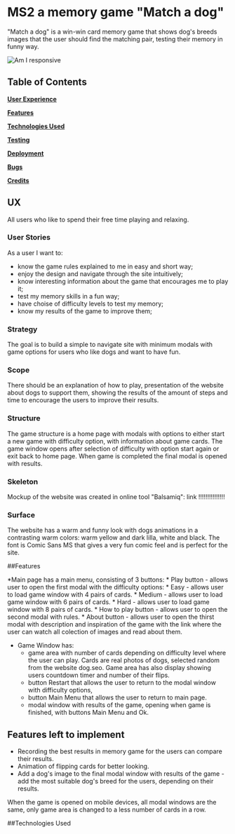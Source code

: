 # MS2 a memory game "Match a dog" 

"Match a dog" is a win-win card memory game that shows dog's breeds images that the user should find the matching pair, testing their memory in funny way.

![Am I responsive]()
## Table of Contents
**[User Experience](#user-experience)** 

**[Features](#features)**

**[Technologies Used](#technologies-used)**

**[Testing](#testing)**

**[Deployment](#deployment)**

**[Bugs](#bugs)**

**[Credits](#credits)**

## UX

All users who like to spend their free time playing and relaxing.

### User Stories

As a user I want to:
* know the game rules explained to me in easy and short way;
* enjoy the design and navigate through the site intuitively;
* know interesting information about the game that encourages me to play it;
* test my memory skills in a fun way;
* have choise of difficulty levels to test my memory;
* know my results of the game to improve them;

### Strategy

The goal is to build a simple to navigate site with minimum modals with game options for users who like dogs and want to have fun.

### Scope

There should be an explanation of how to play, presentation of the website about dogs to support them, showing the results of the amount of steps and time to encourage the users to improve their results.

### Structure

The game structure is a home page with modals with options to either start a new game with difficulty option, with information about game cards.
The game window opens after selection of difficulty with option start again or exit back to home page. 
When game is completed the final modal is opened with results.

### Skeleton

Mockup of the website was created in online tool "Balsamiq": link !!!!!!!!!!!!!!!

### Surface

The website has a warm and funny look with dogs animations in a contrasting warm colors: warm yellow and dark lilla, white and black.
The font is Comic Sans MS that gives a very fun comic feel and is perfect for the site.

##Features

*Main page has a main menu, consisting of 3 buttons:
    * Play button - allows user to open the first modal with the difficulty options:
        * Easy - allows user to load game window with 4 pairs of cards.
        * Medium - allows user to load game window with  6 pairs of cards.
        * Hard - allows user to load game window with 8 pairs of cards.
    * How to play button - allows user to open the second modal with rules.
    * About button - allows user to open the thirst modal with description and inspiration of the game with the link where the user can watch all colection of images and read about them.    

* Game Window has:
    * game area with number of cards depending on difficulty level where the user can play. Cards are real photos of dogs, selected random from the website dog.seo.
      Game area has also display showing users countdown timer and number of their flips.
    * button Restart that allows the user to return to the modal window with difficulty options,
    * button Main Menu that allows the user to return to main page.
    * modal window with results of the game, opening when game is finished, with buttons Main Menu and Ok.
    

## Features left to implement
* Recording the best results in memory game for the users can compare their results.
* Animation of flipping cards for better looking.
* Add a dog's image to the final modal window with results of the game - add the most suitable dog's breed for the users, depending on their results.

When the game is opened on mobile devices, all modal windows are the same, only game area is changed to a less number of cards in a row.

##Technologies Used



